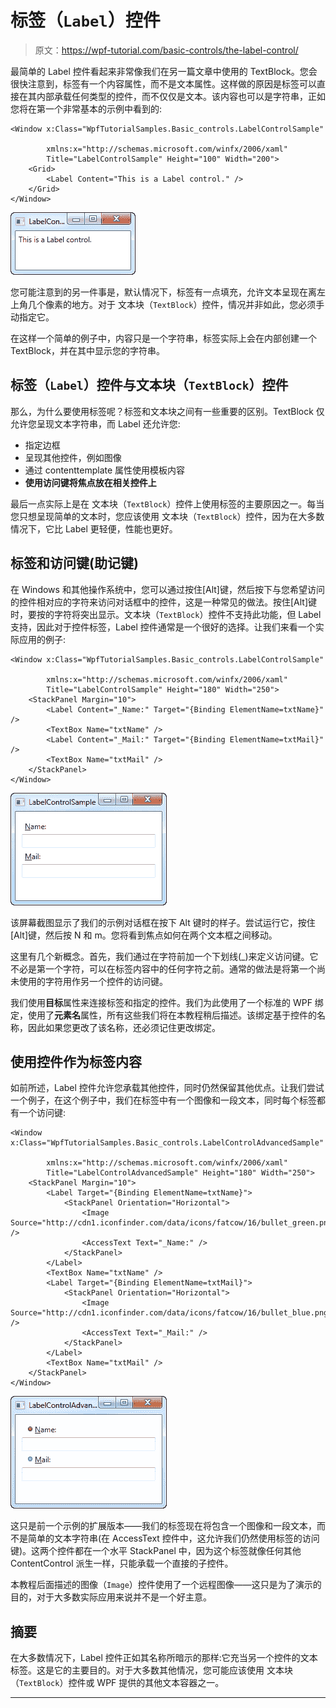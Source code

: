# 标签（`Label`）控件

> 原文：<https://wpf-tutorial.com/basic-controls/the-label-control/>

最简单的 Label 控件看起来非常像我们在另一篇文章中使用的 TextBlock。您会很快注意到，标签有一个内容属性，而不是文本属性。这样做的原因是标签可以直接在其内部承载任何类型的控件，而不仅仅是文本。该内容也可以是字符串，正如您将在第一个非常基本的示例中看到的:

```
<Window x:Class="WpfTutorialSamples.Basic_controls.LabelControlSample"

        xmlns:x="http://schemas.microsoft.com/winfx/2006/xaml"
        Title="LabelControlSample" Height="100" Width="200">
    <Grid>
		<Label Content="This is a Label control." />
	</Grid>
</Window>
```

![](img/b1de08d652414ba23bb0aaa70760fa1d.png "A simple Label control")

您可能注意到的另一件事是，默认情况下，标签有一点填充，允许文本呈现在离左上角几个像素的地方。对于 文本块（`TextBlock`）控件，情况并非如此，您必须手动指定它。

在这样一个简单的例子中，内容只是一个字符串，标签实际上会在内部创建一个 TextBlock，并在其中显示您的字符串。

## 标签（`Label`）控件与文本块（`TextBlock`）控件

<input type="hidden" name="IL_IN_ARTICLE">

那么，为什么要使用标签呢？标签和文本块之间有一些重要的区别。TextBlock 仅允许您呈现文本字符串，而 Label 还允许您:

*   指定边框
*   呈现其他控件，例如图像
*   通过 contenttemplate 属性使用模板内容
*   **使用访问键将焦点放在相关控件上**

最后一点实际上是在 文本块（`TextBlock`）控件上使用标签的主要原因之一。每当您只想呈现简单的文本时，您应该使用 文本块（`TextBlock`）控件，因为在大多数情况下，它比 Label 更轻便，性能也更好。

## 标签和访问键(助记键)

在 Windows 和其他操作系统中，您可以通过按住[Alt]键，然后按下与您希望访问的控件相对应的字符来访问对话框中的控件，这是一种常见的做法。按住[Alt]键时，要按的字符将突出显示。文本块（`TextBlock`）控件不支持此功能，但 Label 支持，因此对于控件标签，Label 控件通常是一个很好的选择。让我们来看一个实际应用的例子:

```
<Window x:Class="WpfTutorialSamples.Basic_controls.LabelControlSample"

        xmlns:x="http://schemas.microsoft.com/winfx/2006/xaml"
        Title="LabelControlSample" Height="180" Width="250">
	<StackPanel Margin="10">
		<Label Content="_Name:" Target="{Binding ElementName=txtName}" />
		<TextBox Name="txtName" />
		<Label Content="_Mail:" Target="{Binding ElementName=txtMail}" />
		<TextBox Name="txtMail" />
	</StackPanel>
</Window>
```

![](img/f1bb5d74ce0f720e3865b050c116b7c6.png "Label controls using access keys")

该屏幕截图显示了我们的示例对话框在按下 Alt 键时的样子。尝试运行它，按住[Alt]键，然后按 N 和 m。您将看到焦点如何在两个文本框之间移动。

这里有几个新概念。首先，我们通过在字符前加一个下划线(_)来定义访问键。它不必是第一个字符，可以在标签内容中的任何字符之前。通常的做法是将第一个尚未使用的字符用作另一个控件的访问键。

我们使用**目标**属性来连接标签和指定的控件。我们为此使用了一个标准的 WPF 绑定，使用了**元素名**属性，所有这些我们将在本教程稍后描述。该绑定基于控件的名称，因此如果您更改了该名称，还必须记住更改绑定。

## 使用控件作为标签内容

如前所述，Label 控件允许您承载其他控件，同时仍然保留其他优点。让我们尝试一个例子，在这个例子中，我们在标签中有一个图像和一段文本，同时每个标签都有一个访问键:

```
<Window x:Class="WpfTutorialSamples.Basic_controls.LabelControlAdvancedSample"

        xmlns:x="http://schemas.microsoft.com/winfx/2006/xaml"
        Title="LabelControlAdvancedSample" Height="180" Width="250">
	<StackPanel Margin="10">
		<Label Target="{Binding ElementName=txtName}">
			<StackPanel Orientation="Horizontal">
				<Image Source="http://cdn1.iconfinder.com/data/icons/fatcow/16/bullet_green.png" />
				<AccessText Text="_Name:" />
			</StackPanel>
		</Label>
		<TextBox Name="txtName" />
		<Label Target="{Binding ElementName=txtMail}">
			<StackPanel Orientation="Horizontal">
				<Image Source="http://cdn1.iconfinder.com/data/icons/fatcow/16/bullet_blue.png" />
				<AccessText Text="_Mail:" />
			</StackPanel>
		</Label>
		<TextBox Name="txtMail" />
	</StackPanel>
</Window>
```

![](img/23195ca87cfa921bca12fe678effeafe.png "Label controls using access keys and child controls with an image")

这只是前一个示例的扩展版本——我们的标签现在将包含一个图像和一段文本，而不是简单的文本字符串(在 AccessText 控件中，这允许我们仍然使用标签的访问键)。这两个控件都在一个水平 StackPanel 中，因为这个标签就像任何其他 ContentControl 派生一样，只能承载一个直接的子控件。

本教程后面描述的图像（`Image`）控件使用了一个远程图像——这只是为了演示的目的，对于大多数实际应用来说并不是一个好主意。

## 摘要

在大多数情况下，Label 控件正如其名称所暗示的那样:它充当另一个控件的文本标签。这是它的主要目的。对于大多数其他情况，您可能应该使用 文本块（`TextBlock`）控件或 WPF 提供的其他文本容器之一。

* * *